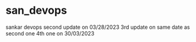 # san_devops
sankar devops
second update on 03/28/2023
3rd update on same date as second one
4th one on 30/03/2023











